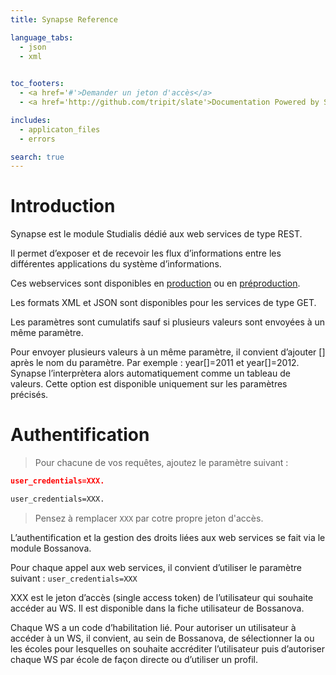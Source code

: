 ```yaml
---
title: Synapse Reference

language_tabs:
  - json
  - xml
  

toc_footers:
  - <a href='#'>Demander un jeton d'accès</a>
  - <a href='http://github.com/tripit/slate'>Documentation Powered by Slate</a>

includes:
  - applicaton_files
  - errors

search: true
---
```


# Introduction

Synapse est le module Studialis dédié aux web services de type REST.

Il permet d’exposer et de recevoir les flux d’informations entre les différentes applications du système d’informations.

Ces webservices sont disponibles en [production](https://fake.fr/synapse/version.xml) ou en [préproduction](http://fake.fr/synapse/version.xml).

Les formats XML et JSON sont disponibles pour les services de type GET.

Les paramètres sont cumulatifs sauf si plusieurs valeurs sont envoyées à un même paramètre.

Pour envoyer plusieurs valeurs à un même paramètre, il convient d’ajouter [] après le nom du paramètre. Par exemple : year[]=2011 et year[]=2012. Synapse l’interprètera alors automatiquement comme un tableau de valeurs. Cette option est disponible uniquement sur les paramètres précisés.


# Authentification

> Pour chacune de vos requêtes, ajoutez le paramètre suivant :

```json
user_credentials=XXX.

```
```xml
user_credentials=XXX.

```

> Pensez à remplacer `XXX` par cotre propre jeton d'accès.

L’authentification et la gestion des droits liées aux web services se fait via le module Bossanova.

Pour chaque appel aux web services, il convient d’utiliser le paramètre suivant :
`user_credentials=XXX`
<aside class="notice">
XXX est le jeton d’accès (single access token) de l’utilisateur qui souhaite accéder au WS. Il est disponible dans la fiche utilisateur de Bossanova.
</aside>

Chaque WS a un code d’habilitation lié. Pour autoriser un utilisateur à accéder à un WS, il convient, au sein de Bossanova, de sélectionner la ou les écoles pour lesquelles on souhaite accréditer l’utilisateur puis d’autoriser chaque WS par école de façon directe ou d’utiliser un profil.
